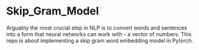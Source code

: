 # Skip_Gram_Model
Arguably the most crucial step in NLP is to convert words and sentences into a form that neural networks can work with - a vector of numbers. This repo is about implementing a skip gram word embedding model in Pytorch.

